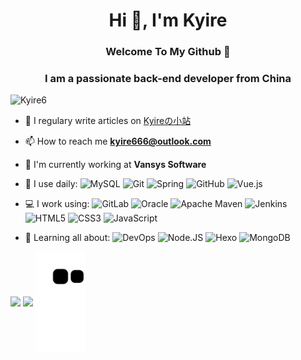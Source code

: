 
<h1 align="center">Hi 👋, I'm Kyire</h1> 

<h3 align="center"> Welcome To My Github 👋  </h3>

<h3 align="center">I am a passionate back-end  developer from China</h3>

<p align="left"> <img src="https://komarev.com/ghpvc/?username=Kyire6&label=Profile%20views&color=0e75b6&style=flat" alt="Kyire6" /> </p>

- 📝 I regulary write articles on [Kyireの小站](https://blog.kyire.site)

- 📫 How to reach me **kyire666@outlook.com**

- 🏢 I'm currently working at **Vansys Software**

- 🚀 I use daily:
  ![MySQL](https://img.shields.io/badge/-MySQL-white?style=plastic&logo=MySQL)
  ![Git](https://img.shields.io/badge/-Git-black?style=plastic&logo=git)
  ![Spring](https://img.shields.io/badge/Spring-black?style=plastic&logo=Spring)
  ![GitHub](https://img.shields.io/badge/-GitHub-181717?style=plastic&logo=github)
  ![Vue.js](https://img.shields.io/badge/-Vue.js-black?style=plastic&logo=Vue.js)
- 💻 I work using:
  ![GitLab](https://img.shields.io/badge/-GitLab-FCA121?style=plastic&logo=gitlab)
  ![Oracle](https://img.shields.io/badge/-Oracle-red?style=plastic&logo=Oracle)
  ![Apache Maven](https://img.shields.io/badge/-Maven-black?style=plastic&logo=ApacheMaven)
  ![Jenkins](https://img.shields.io/badge/-Jenkins-black?style=plastic&logo=Jenkins)
  ![HTML5](https://img.shields.io/badge/-HTML5-E34F26?style=plastic&logo=html5&logoColor=white)
  ![CSS3](https://img.shields.io/badge/-CSS3-1572B6?style=plastic&logo=css3)
  ![JavaScript](https://img.shields.io/badge/-JavaScript-black?style=plastic&logo=javascript)
  
- 🌱 Learning all about:
  ![DevOps](https://img.shields.io/badge/-DevOps-black?style=plastic&logo=AzureDevOps) 
  ![Node.JS](https://img.shields.io/badge/-Node.JS-black?style=plastic&logo=Node.js) 
  ![Hexo](https://img.shields.io/badge/-Hexo-black?style=plastic&logo=Hexo) 
  ![MongoDB](https://img.shields.io/badge/-MongoDB-black?style=plastic&logo=mongodb)

<div style="display: inline">
  <img src="https://github-readme-stats.vercel.app/api?username=Kyire6&show_icons=true&theme=tokyonight" height="150" align="center"/>
  <img src="https://github-readme-stats.vercel.app/api/top-langs/?username=Kyire6&layout=compact&theme=dracula" height="150" align="center"/>
</div>
<img src="https://github.com/Kyire6/Kyire6/blob/output/github-snake.svg" height="160" align="center"/>
